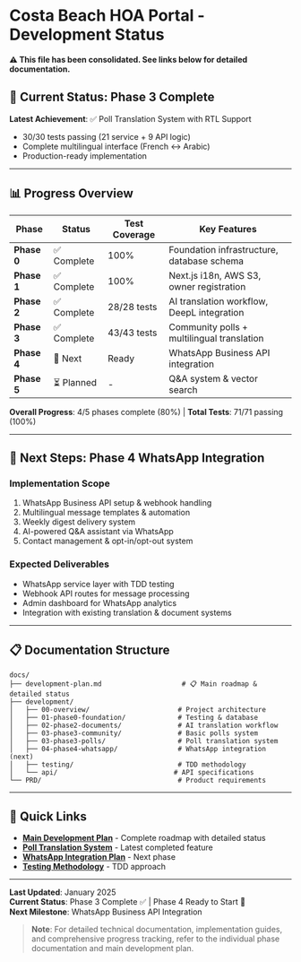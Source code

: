 # Costa Beach HOA Portal - Development Status

**⚠️ This file has been consolidated. See links below for detailed documentation.**

## 🎯 **Current Status: Phase 3 Complete**

**Latest Achievement**: ✅ Poll Translation System with RTL Support
- 30/30 tests passing (21 service + 9 API logic)  
- Complete multilingual interface (French ↔ Arabic)
- Production-ready implementation

---

## 📊 **Progress Overview**

| Phase | Status | Test Coverage | Key Features |
|-------|--------|---------------|--------------|
| **Phase 0** | ✅ Complete | 100% | Foundation infrastructure, database schema |
| **Phase 1** | ✅ Complete | 100% | Next.js i18n, AWS S3, owner registration |
| **Phase 2** | ✅ Complete | 28/28 tests | AI translation workflow, DeepL integration |
| **Phase 3** | ✅ Complete | 43/43 tests | Community polls + multilingual translation |
| **Phase 4** | 🔄 Next | Ready | WhatsApp Business API integration |
| **Phase 5** | ⏳ Planned | - | Q&A system & vector search |

**Overall Progress**: 4/5 phases complete (80%) | **Total Tests**: 71/71 passing (100%)

---

## 🚀 **Next Steps: Phase 4 WhatsApp Integration**

### **Implementation Scope**
1. WhatsApp Business API setup & webhook handling
2. Multilingual message templates & automation  
3. Weekly digest delivery system
4. AI-powered Q&A assistant via WhatsApp
5. Contact management & opt-in/opt-out system

### **Expected Deliverables**
- WhatsApp service layer with TDD testing
- Webhook API routes for message processing
- Admin dashboard for WhatsApp analytics
- Integration with existing translation & document systems

---

## 📋 **Documentation Structure**

```
docs/
├── development-plan.md                    # 📋 Main roadmap & detailed status
├── development/
│   ├── 00-overview/                      # Project architecture
│   ├── 01-phase0-foundation/             # Testing & database  
│   ├── 02-phase2-documents/              # AI translation workflow
│   ├── 03-phase3-community/              # Basic polls system
│   ├── 03-phase3-polls/                  # Poll translation system
│   ├── 04-phase4-whatsapp/               # WhatsApp integration (next)
│   ├── testing/                          # TDD methodology
│   └── api/                             # API specifications
└── PRD/                                  # Product requirements
```

---

## 🔗 **Quick Links**

- **[Main Development Plan](../development-plan.md)** - Complete roadmap with detailed status
- **[Poll Translation System](development/03-phase3-polls/poll-translation-system.md)** - Latest completed feature  
- **[WhatsApp Integration Plan](development/04-phase4-whatsapp/whatsapp-api-integration.md)** - Next phase
- **[Testing Methodology](development/testing/tdd-methodology.md)** - TDD approach

---

**Last Updated**: January 2025  
**Current Status**: Phase 3 Complete ✅ | Phase 4 Ready to Start 🔄  
**Next Milestone**: WhatsApp Business API Integration

> **Note**: For detailed technical documentation, implementation guides, and comprehensive progress tracking, refer to the individual phase documentation and main development plan.